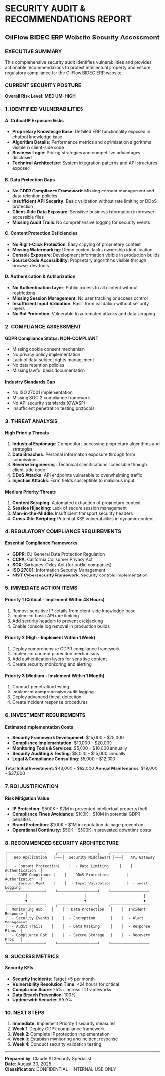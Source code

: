 # SECURITY AUDIT & RECOMMENDATIONS REPORT
## OilFlow BIDEC ERP Website Security Assessment

### EXECUTIVE SUMMARY
This comprehensive security audit identifies vulnerabilities and provides actionable recommendations to protect intellectual property and ensure regulatory compliance for the OilFlow BIDEC ERP website.

### CURRENT SECURITY POSTURE
**Overall Risk Level: MEDIUM-HIGH**

### 1. IDENTIFIED VULNERABILITIES

#### A. Critical IP Exposure Risks
- **Proprietary Knowledge Base**: Detailed ERP functionality exposed in chatbot knowledge base
- **Algorithm Details**: Performance metrics and optimization algorithms visible in client-side code
- **Business Logic**: Pricing strategies and competitive advantages disclosed
- **Technical Architecture**: System integration patterns and API structures exposed

#### B. Data Protection Gaps
- **No GDPR Compliance Framework**: Missing consent management and data retention policies
- **Insufficient API Security**: Basic validation without rate limiting or DDoS protection
- **Client-Side Data Exposure**: Sensitive business information in browser-accessible files
- **Missing Audit Trails**: No comprehensive logging for security events

#### C. Content Protection Deficiencies
- **No Right-Click Protection**: Easy copying of proprietary content
- **Missing Watermarking**: Demo content lacks ownership identification
- **Console Exposure**: Development information visible in production builds
- **Source Code Accessibility**: Proprietary algorithms visible through browser dev tools

#### D. Authentication & Authorization
- **No Authentication Layer**: Public access to all content without restrictions
- **Missing Session Management**: No user tracking or access control
- **Insufficient Input Validation**: Basic form validation without security layers
- **No Bot Protection**: Vulnerable to automated attacks and data scraping

### 2. COMPLIANCE ASSESSMENT

#### GDPR Compliance Status: NON-COMPLIANT
- Missing cookie consent mechanism
- No privacy policy implementation
- Lack of data subject rights management
- No data retention policies
- Missing lawful basis documentation

#### Industry Standards Gap
- No ISO 27001 implementation
- Missing SOC 2 compliance framework
- No API security standards (OWASP)
- Insufficient penetration testing protocols

### 3. THREAT ANALYSIS

#### High Priority Threats
1. **Industrial Espionage**: Competitors accessing proprietary algorithms and strategies
2. **Data Breaches**: Personal information exposure through form submissions
3. **Reverse Engineering**: Technical specifications accessible through client-side code
4. **DDoS Attacks**: API endpoints vulnerable to overwhelming traffic
5. **Injection Attacks**: Form fields susceptible to malicious input

#### Medium Priority Threats
1. **Content Scraping**: Automated extraction of proprietary content
2. **Session Hijacking**: Lack of secure session management
3. **Man-in-the-Middle**: Insufficient transport security headers
4. **Cross-Site Scripting**: Potential XSS vulnerabilities in dynamic content

### 4. REGULATORY COMPLIANCE REQUIREMENTS

#### Essential Compliance Frameworks
- **GDPR**: EU General Data Protection Regulation
- **CCPA**: California Consumer Privacy Act
- **SOX**: Sarbanes-Oxley Act (for public companies)
- **ISO 27001**: Information Security Management
- **NIST Cybersecurity Framework**: Security controls implementation

### 5. IMMEDIATE ACTION ITEMS

#### Priority 1 (Critical - Implement Within 48 Hours)
1. Remove sensitive IP details from client-side knowledge base
2. Implement basic API rate limiting
3. Add security headers to prevent clickjacking
4. Enable console.log removal in production builds

#### Priority 2 (High - Implement Within 1 Week)
1. Deploy comprehensive GDPR compliance framework
2. Implement content protection mechanisms
3. Add authentication layers for sensitive content
4. Create security monitoring and alerting

#### Priority 3 (Medium - Implement Within 1 Month)
1. Conduct penetration testing
2. Implement comprehensive audit logging
3. Deploy advanced threat detection
4. Create incident response procedures

### 6. INVESTMENT REQUIREMENTS

#### Estimated Implementation Costs
- **Security Framework Development**: $15,000 - $25,000
- **Compliance Implementation**: $10,000 - $20,000
- **Monitoring Tools & Services**: $5,000 - $10,000 annually
- **Security Auditing & Testing**: $8,000 - $15,000 annually
- **Legal & Compliance Consulting**: $5,000 - $12,000

**Total Initial Investment**: $43,000 - $82,000
**Annual Maintenance**: $18,000 - $37,000

### 7. ROI JUSTIFICATION

#### Risk Mitigation Value
- **IP Protection**: $500K - $2M in prevented intellectual property theft
- **Compliance Fines Avoidance**: $100K - $10M in potential GDPR penalties
- **Brand Protection**: $200K - $1M in reputation damage prevention
- **Operational Continuity**: $50K - $500K in prevented downtime costs

### 8. RECOMMENDED SECURITY ARCHITECTURE

```
┌─────────────────┐    ┌──────────────────┐    ┌─────────────────┐
│   Web Application   │───│  Security Middleware │───│   API Gateway      │
│   - Content Protection│    │  - Rate Limiting     │    │  - Authentication  │
│   - GDPR Compliance │    │  - DDoS Protection   │    │  - Authorization   │
│   - Session Mgmt    │    │  - Input Validation  │    │  - Audit Logging   │
└─────────────────┘    └──────────────────┘    └─────────────────┘
         │                          │                          │
         ▼                          ▼                          ▼
┌─────────────────┐    ┌──────────────────┐    ┌─────────────────┐
│  Monitoring Hub    │    │   Data Protection   │    │  Incident Response │
│  - Security Events │    │  - Encryption       │    │  - Alert Management│
│  - Audit Trails    │    │  - Data Masking     │    │  - Response Plans  │
│  - Compliance Rpt  │    │  - Secure Storage   │    │  - Recovery Proc   │
└─────────────────┘    └──────────────────┘    └─────────────────┘
```

### 9. SUCCESS METRICS

#### Security KPIs
- **Security Incidents**: Target <5 per month
- **Vulnerability Resolution Time**: <24 hours for critical
- **Compliance Score**: 95%+ across all frameworks
- **Data Breach Prevention**: 100%
- **Uptime with Security**: 99.9%

### 10. NEXT STEPS

1. **Immediate**: Implement Priority 1 security measures
2. **Week 1**: Deploy GDPR compliance framework
3. **Week 2**: Complete IP protection implementation
4. **Week 3**: Establish monitoring and incident response
5. **Week 4**: Conduct security validation testing

---

**Prepared by**: Claude AI Security Specialist  
**Date**: August 30, 2025  
**Classification**: CONFIDENTIAL - INTERNAL USE ONLY